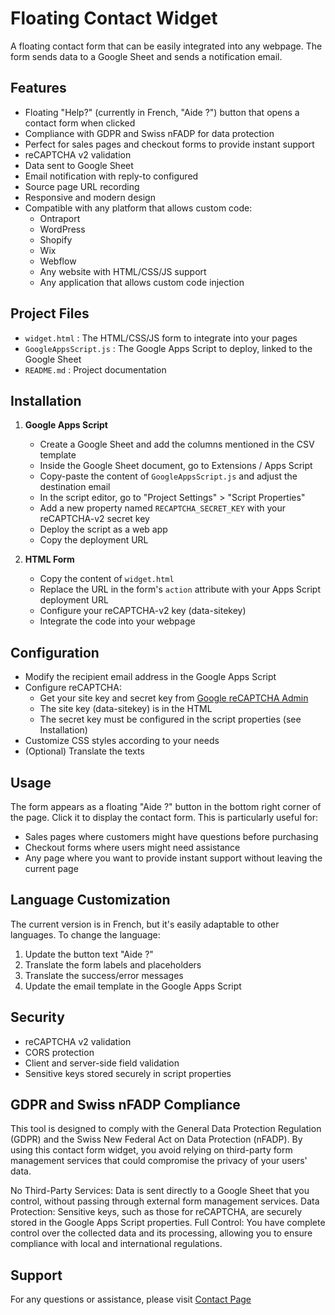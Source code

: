 # Floating Contact Widget

A floating contact form that can be easily integrated into any webpage. The form sends data to a Google Sheet and sends a notification email.

## Features

- Floating "Help?" (currently in French, "Aide ?") button that opens a contact form when clicked
- Compliance with GDPR and Swiss nFADP for data protection
- Perfect for sales pages and checkout forms to provide instant support
- reCAPTCHA v2 validation
- Data sent to Google Sheet
- Email notification with reply-to configured
- Source page URL recording
- Responsive and modern design
- Compatible with any platform that allows custom code:
  - Ontraport
  - WordPress
  - Shopify
  - Wix
  - Webflow
  - Any website with HTML/CSS/JS support
  - Any application that allows custom code injection

## Project Files

- `widget.html` : The HTML/CSS/JS form to integrate into your pages
- `GoogleAppsScript.js` : The Google Apps Script to deploy, linked to the Google Sheet
- `README.md` : Project documentation

## Installation

1. **Google Apps Script**
   - Create a Google Sheet and add the columns mentioned in the CSV template
   - Inside the Google Sheet document, go to Extensions / Apps Script
   - Copy-paste the content of `GoogleAppsScript.js` and adjust the destination email
   - In the script editor, go to "Project Settings" > "Script Properties"
   - Add a new property named `RECAPTCHA_SECRET_KEY` with your reCAPTCHA-v2 secret key
   - Deploy the script as a web app
   - Copy the deployment URL

2. **HTML Form**
   - Copy the content of `widget.html`
   - Replace the URL in the form's `action` attribute with your Apps Script deployment URL
   - Configure your reCAPTCHA-v2 key (data-sitekey)
   - Integrate the code into your webpage

## Configuration

- Modify the recipient email address in the Google Apps Script
- Configure reCAPTCHA:
  - Get your site key and secret key from [Google reCAPTCHA Admin](https://www.google.com/recaptcha/admin/create)
  - The site key (data-sitekey) is in the HTML
  - The secret key must be configured in the script properties (see Installation)
- Customize CSS styles according to your needs
- (Optional) Translate the texts

## Usage

The form appears as a floating "Aide ?" button in the bottom right corner of the page. Click it to display the contact form. This is particularly useful for:
- Sales pages where customers might have questions before purchasing
- Checkout forms where users might need assistance
- Any page where you want to provide instant support without leaving the current page

## Language Customization

The current version is in French, but it's easily adaptable to other languages. To change the language:
1. Update the button text "Aide ?"
2. Translate the form labels and placeholders
3. Translate the success/error messages
4. Update the email template in the Google Apps Script

## Security

- reCAPTCHA v2 validation
- CORS protection
- Client and server-side field validation
- Sensitive keys stored securely in script properties

## GDPR and Swiss nFADP Compliance

This tool is designed to comply with the General Data Protection Regulation (GDPR) and the Swiss New Federal Act on Data Protection (nFADP). By using this contact form widget, you avoid relying on third-party form management services that could compromise the privacy of your users' data.

No Third-Party Services: Data is sent directly to a Google Sheet that you control, without passing through external form management services.
Data Protection: Sensitive keys, such as those for reCAPTCHA, are securely stored in the Google Apps Script properties.
Full Control: You have complete control over the collected data and its processing, allowing you to ensure compliance with local and international regulations.

## Support

For any questions or assistance, please visit [Contact Page](https://cedricv.com/contact/) 